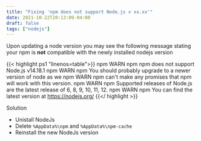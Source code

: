 ```yaml
---
title: "Fixing 'npm does not support Node.js v xx.xx'"
date: 2021-10-22T20:13:09-04:00
draft: false
tags: ["nodejs"]
---
```


Upon updating a node version you may see the following message stating your npm is **not** compatible with the newly installed nodejs version

{{< highlight ps1 "linenos=table">}}
npm WARN npm npm does not support Node.js v14.18.1
npm WARN npm You should probably upgrade to a newer version of node as we
npm WARN npm can't make any promises that npm will work with this version.
npm WARN npm Supported releases of Node.js are the latest release of 6, 8, 9, 10, 11, 12.
npm WARN npm You can find the latest version at https://nodejs.org/
{{</ highlight >}}


Solution

* Unistall NodeJs
* Delete `%AppData%\npm` and `%AppData%\npm-cache`
* Reinstall the new NodeJs version
